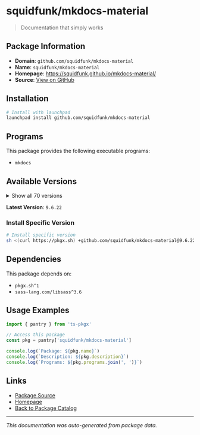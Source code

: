 # squidfunk/mkdocs-material

> Documentation that simply works

## Package Information

- **Domain**: `github.com/squidfunk/mkdocs-material`
- **Name**: `squidfunk/mkdocs-material`
- **Homepage**: https://squidfunk.github.io/mkdocs-material/
- **Source**: [View on GitHub](https://github.com/pkgxdev/pantry/tree/main/projects/github.com/squidfunk/mkdocs-material/package.yml)

## Installation

```bash
# Install with launchpad
launchpad install github.com/squidfunk/mkdocs-material
```

## Programs

This package provides the following executable programs:

- `mkdocs`

## Available Versions

<details>
<summary>Show all 70 versions</summary>

- `9.6.22`, `9.6.21`, `9.6.20`, `9.6.19`, `9.6.18`
- `9.6.17`, `9.6.16`, `9.6.15`, `9.6.14`, `9.6.13`
- `9.6.12`, `9.6.11`, `9.6.10`, `9.6.9`, `9.6.8`
- `9.6.7`, `9.6.6`, `9.6.5`, `9.6.4`, `9.6.3`
- `9.6.2`, `9.6.1`, `9.6.0`, `9.5.50`, `9.5.49`
- `9.5.48`, `9.5.47`, `9.5.46`, `9.5.45`, `9.5.44`
- `9.5.43`, `9.5.42`, `9.5.41`, `9.5.40`, `9.5.39`
- `9.5.38`, `9.5.37`, `9.5.36`, `9.5.35`, `9.5.34`
- `9.5.33`, `9.5.32`, `9.5.31`, `9.5.30`, `9.5.29`
- `9.5.28`, `9.5.27`, `9.5.26`, `9.5.25`, `9.5.24`
- `9.5.23`, `9.5.22`, `9.5.21`, `9.5.20`, `9.5.19`
- `9.5.18`, `9.5.17`, `9.5.16`, `9.5.15`, `9.5.14`
- `9.5.13`, `9.5.12`, `9.5.11`, `9.5.10`, `9.5.9`
- `9.5.8`, `9.5.7`, `9.5.6`, `9.5.5`, `9.5.4`

</details>

**Latest Version**: `9.6.22`

### Install Specific Version

```bash
# Install specific version
sh <(curl https://pkgx.sh) +github.com/squidfunk/mkdocs-material@9.6.22 -- $SHELL -i
```

## Dependencies

This package depends on:

- `pkgx.sh^1`
- `sass-lang.com/libsass^3.6`

## Usage Examples

```typescript
import { pantry } from 'ts-pkgx'

// Access this package
const pkg = pantry['squidfunk/mkdocs-material']

console.log(`Package: ${pkg.name}`)
console.log(`Description: ${pkg.description}`)
console.log(`Programs: ${pkg.programs.join(', ')}`)
```

## Links

- [Package Source](https://github.com/pkgxdev/pantry/tree/main/projects/github.com/squidfunk/mkdocs-material/package.yml)
- [Homepage](https://squidfunk.github.io/mkdocs-material/)
- [Back to Package Catalog](../../../package-catalog.md)

---

*This documentation was auto-generated from package data.*
